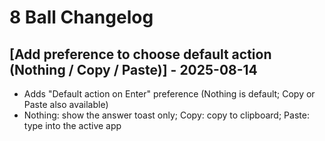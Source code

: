 # 8 Ball Changelog

## [Add preference to choose default action (Nothing / Copy / Paste)] - 2025-08-14

- Adds "Default action on Enter" preference (Nothing is default; Copy or Paste also available)
- Nothing: show the answer toast only; Copy: copy to clipboard; Paste: type into the active app
